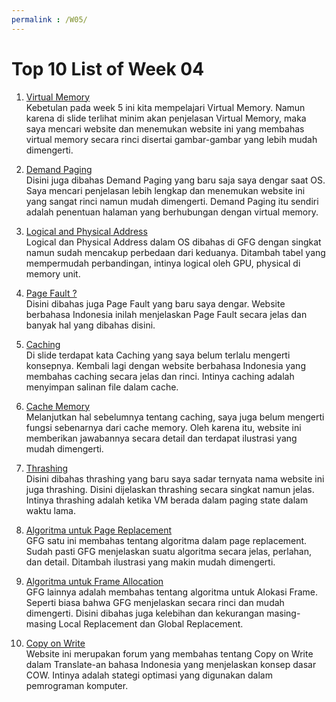 ```yaml
---
permalink : /W05/
---
```


# Top 10 List of Week 04

1. [Virtual Memory](https://searchstorage.techtarget.com/definition/virtual-memory)<br>
Kebetulan pada week 5 ini kita mempelajari Virtual Memory. Namun karena di slide terlihat minim akan penjelasan Virtual Memory, maka saya mencari website dan menemukan website ini yang membahas virtual memory secara rinci disertai gambar-gambar yang lebih mudah dimengerti.

2. [Demand Paging](https://www.javatpoint.com/os-demand-paging)<br>
Disini juga dibahas Demand Paging yang baru saja saya dengar saat OS. Saya mencari penjelasan lebih lengkap dan menemukan website ini yang sangat rinci namun mudah dimengerti. Demand Paging itu sendiri adalah penentuan halaman yang berhubungan dengan virtual memory.

3. [Logical and Physical Address](https://www.geeksforgeeks.org/logical-and-physical-address-in-operating-system/)<br>
Logical dan Physical Address dalam OS dibahas di GFG dengan singkat namun sudah mencakup perbedaan dari keduanya. Ditambah tabel yang mempermudah perbandingan, intinya logical oleh GPU, physical di memory unit.

4. [Page Fault ?](https://gaptex.id/glossary/pengertian-page-fault/)<br>
Disini dibahas juga Page Fault yang baru saya dengar. Website berbahasa Indonesia inilah menjelaskan Page Fault secara jelas dan banyak hal yang dibahas disini. 

5. [Caching](https://rifqimulyawan.com/blog/pengertian-caching/)<br>
Di slide terdapat kata Caching yang saya belum terlalu mengerti konsepnya. Kembali lagi dengan website berbahasa Indonesia yang membahas caching secara jelas dan rinci. Intinya caching adalah menyimpan salinan file dalam cache.

6. [Cache Memory](https://fajarsumiratmuhrip.wordpress.com/2019/05/12/what-is-cache-memory/)<br>
Melanjutkan hal sebelumnya tentang caching, saya juga belum mengerti fungsi sebenarnya dari cache memory. Oleh karena itu, website ini memberikan jawabannya secara detail dan terdapat ilustrasi yang mudah dimengerti.

7. [Thrashing](http://www.thrashing.com/thrashing-in-computer-science.html)<br>
Disini dibahas thrashing yang baru saya sadar ternyata nama website ini juga thrashing. Disini dijelaskan thrashing secara singkat namun jelas. Intinya thrashing adalah ketika VM berada dalam paging state dalam waktu lama.

8. [Algoritma untuk Page Replacement](https://www.geeksforgeeks.org/page-replacement-algorithms-in-operating-systems/)<br>
GFG satu ini membahas tentang algoritma dalam page replacement. Sudah pasti GFG menjelaskan suatu algoritma secara jelas, perlahan, dan detail. Ditambah ilustrasi yang makin mudah dimengerti.

9. [Algoritma untuk Frame Allocation](https://www.geeksforgeeks.org/operating-system-allocation-frames/)<br>
GFG lainnya adalah membahas tentang algoritma untuk Alokasi Frame. Seperti biasa bahwa GFG menjelaskan secara rinci dan mudah dimengerti. Disini dibahas juga kelebihan dan kekurangan masing-masing Local Replacement dan Global Replacement.

10. [Copy on Write](https://qastack.id/programming/628938/what-is-copy-on-write)<br>
Website ini merupakan forum yang membahas tentang Copy on Write dalam Translate-an bahasa Indonesia yang menjelaskan konsep dasar COW. Intinya adalah stategi optimasi yang digunakan dalam pemrograman komputer.
